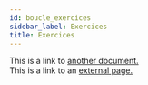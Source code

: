 ```yaml
---
id: boucle_exercices
sidebar_label: Exercices
title: Exercices
---
```


This is a link to [another document.](doc3.md)  
This is a link to an [external page.](http://www.example.com)

